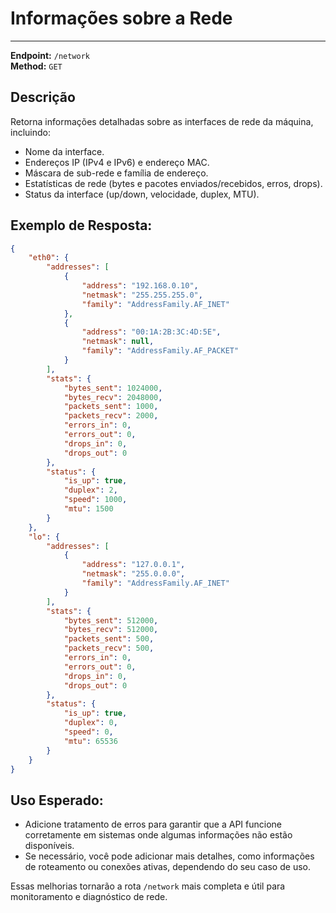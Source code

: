# Informações sobre a Rede
------------------------

**Endpoint:** `/network`  
**Method:** `GET`

## Descrição

Retorna informações detalhadas sobre as interfaces de rede da máquina, incluindo:
- Nome da interface.
- Endereços IP (IPv4 e IPv6) e endereço MAC.
- Máscara de sub-rede e família de endereço.
- Estatísticas de rede (bytes e pacotes enviados/recebidos, erros, drops).
- Status da interface (up/down, velocidade, duplex, MTU).

## Exemplo de Resposta:

```json
{
    "eth0": {
        "addresses": [
            {
                "address": "192.168.0.10",
                "netmask": "255.255.255.0",
                "family": "AddressFamily.AF_INET"
            },
            {
                "address": "00:1A:2B:3C:4D:5E",
                "netmask": null,
                "family": "AddressFamily.AF_PACKET"
            }
        ],
        "stats": {
            "bytes_sent": 1024000,
            "bytes_recv": 2048000,
            "packets_sent": 1000,
            "packets_recv": 2000,
            "errors_in": 0,
            "errors_out": 0,
            "drops_in": 0,
            "drops_out": 0
        },
        "status": {
            "is_up": true,
            "duplex": 2,
            "speed": 1000,
            "mtu": 1500
        }
    },
    "lo": {
        "addresses": [
            {
                "address": "127.0.0.1",
                "netmask": "255.0.0.0",
                "family": "AddressFamily.AF_INET"
            }
        ],
        "stats": {
            "bytes_sent": 512000,
            "bytes_recv": 512000,
            "packets_sent": 500,
            "packets_recv": 500,
            "errors_in": 0,
            "errors_out": 0,
            "drops_in": 0,
            "drops_out": 0
        },
        "status": {
            "is_up": true,
            "duplex": 0,
            "speed": 0,
            "mtu": 65536
        }
    }
}
```

## Uso Esperado:
- Adicione tratamento de erros para garantir que a API funcione corretamente em sistemas onde algumas informações não estão disponíveis.
- Se necessário, você pode adicionar mais detalhes, como informações de roteamento ou conexões ativas, dependendo do seu caso de uso.

Essas melhorias tornarão a rota `/network` mais completa e útil para monitoramento e diagnóstico de rede.